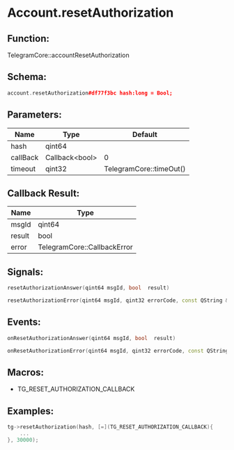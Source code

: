 # Account.resetAuthorization

## Function:

TelegramCore::accountResetAuthorization

## Schema:

```c++
account.resetAuthorization#df77f3bc hash:long = Bool;
```
## Parameters:

|Name|Type|Default|
|----|----|-------|
|hash|qint64||
|callBack|Callback&lt;bool&gt;|0|
|timeout|qint32|TelegramCore::timeOut()|

## Callback Result:

|Name|Type|
|----|----|
|msgId|qint64|
|result|bool|
|error|TelegramCore::CallbackError|

## Signals:

```c++
resetAuthorizationAnswer(qint64 msgId, bool  result)
```
```c++
resetAuthorizationError(qint64 msgId, qint32 errorCode, const QString &errorText)
```

## Events:

```c++
onResetAuthorizationAnswer(qint64 msgId, bool  result)
```
```c++
onResetAuthorizationError(qint64 msgId, qint32 errorCode, const QString &errorText)
```

## Macros:

* TG_RESET_AUTHORIZATION_CALLBACK

## Examples:

```c++
tg->resetAuthorization(hash, [=](TG_RESET_AUTHORIZATION_CALLBACK){
    ...
}, 30000);
```
